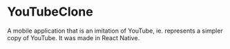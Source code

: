 # YouTubeClone
A mobile application that is an imitation of YouTube, ie. represents a simpler copy of YouTube. It was made in React Native.
